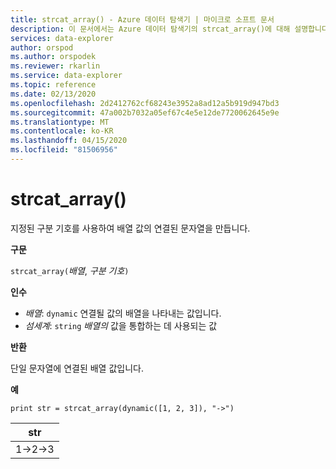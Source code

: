 ```yaml
---
title: strcat_array() - Azure 데이터 탐색기 | 마이크로 소프트 문서
description: 이 문서에서는 Azure 데이터 탐색기의 strcat_array()에 대해 설명합니다.
services: data-explorer
author: orspod
ms.author: orspodek
ms.reviewer: rkarlin
ms.service: data-explorer
ms.topic: reference
ms.date: 02/13/2020
ms.openlocfilehash: 2d2412762cf68243e3952a8ad12a5b919d947bd3
ms.sourcegitcommit: 47a002b7032a05ef67c4e5e12de7720062645e9e
ms.translationtype: MT
ms.contentlocale: ko-KR
ms.lasthandoff: 04/15/2020
ms.locfileid: "81506956"
---
```

# <a name="strcat_array"></a>strcat_array()

지정된 구분 기호를 사용하여 배열 값의 연결된 문자열을 만듭니다.
    
**구문**

`strcat_array(`*배열*, *구분 기호*`)`

**인수**

* *배열*: `dynamic` 연결될 값의 배열을 나타내는 값입니다.
* *섬세계*: `string` *배열의* 값을 통합하는 데 사용되는 값

**반환**

단일 문자열에 연결된 배열 값입니다.

**예**
  
```kusto
print str = strcat_array(dynamic([1, 2, 3]), "->")
```

|str|
|---|
|1->2->3|